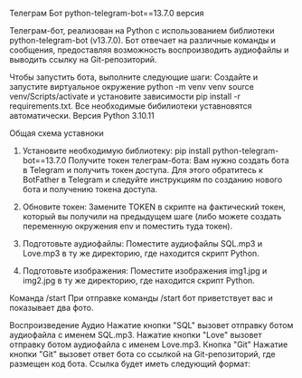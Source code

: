 Телеграм Бот
python-telegram-bot==13.7.0 версия

Телеграм-бот, реализован на Python с использованием библиотеки python-telegram-bot (v13.7.0). Бот отвечает на различные команды и сообщения, предоставляя возможность воспроизводить аудиофайлы и выводить ссылку на Git-репозиторий.

Чтобы запустить бота, выполните следующие шаги:
Создайте и запустите виртуальное окружение
python -m venv venv
source venv/Scripts/activate 
и установите зависимости pip install -r requirements.txt.
Все  необходимые бибилиотеки уставновятся автоматически.
Версия Python 3.10.11

Общая схема уставноки

1. Установите необходимую библиотеку: pip install python-telegram-bot==13.7.0
Получите токен телеграм-бота: Вам нужно создать бота в Telegram и получить токен доступа. Для этого обратитесь к BotFather в Telegram и следуйте инструкциям по созданию нового бота и получению токена доступа.

2. Обновите токен: Замените TOKEN в скрипте на фактический токен, который вы получили на предыдущем шаге (либо можете создать переменную окружения env и поместить туда токен).

3. Подготовьте аудиофайлы: Поместите аудиофайлы SQL.mp3 и Love.mp3 в ту же директорию, где находится скрипт Python.

4. Подготовьте изображения: Поместите изображения img1.jpg и img2.jpg в ту же директорию, где находится скрипт Python.


Команда /start
При отправке команды /start бот приветствует вас и показывает два фото.

Воспроизведение Аудио
Нажатие кнопки "SQL" вызовет отправку ботом аудиофайла с именем SQL.mp3.
Нажатие кнопки "Love" вызовет отправку ботом аудиофайла с именем Love.mp3.
Кнопка "Git"
Нажатие кнопки "Git" вызовет ответ бота со ссылкой на Git-репозиторий, где размещен код бота. Ссылка будет иметь следующий формат:
